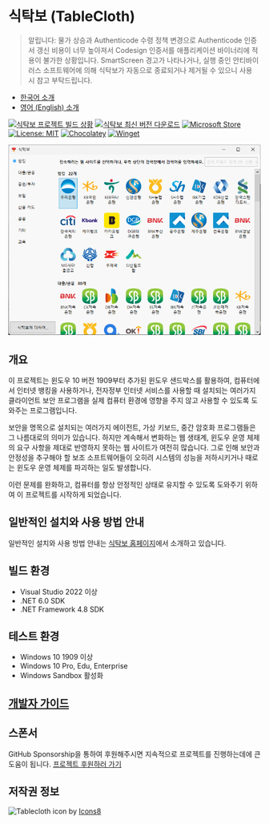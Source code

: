 # 식탁보 (TableCloth)

> 알립니다: 물가 상승과 Authenticode 수령 정책 변경으로 Authenticode 인증서 갱신 비용이 너무 높아져서 Codesign 인증서를 애플리케이션 바이너리에 적용이 불가한 상황입니다. SmartScreen 경고가 나타나거나, 실행 중인 안티바이러스 소프트웨어에 의해 식탁보가 자동으로 종료되거나 제거될 수 있으니 사용 시 참고 부탁드립니다.

* [한국어 소개](README.md)
* [영어 (English) 소개](README.EN.md)

[![식탁보 프로젝트 빌드 상황](https://github.com/dotnetdev-kr/TableCloth/actions/workflows/build.yml/badge.svg)](https://github.com/yourtablecloth/TableCloth/actions)
[![식탁보 최신 버전 다운로드](https://img.shields.io/github/v/release/yourtablecloth/tablecloth)](https://github.com/yourtablecloth/TableCloth/releases)
[![Microsoft Store](https://img.shields.io/badge/microsoft_store-v1.8.0.0-blue)](https://www.microsoft.com/store/productid/9N46Z3N6T2VR)
[![License: MIT](https://img.shields.io/badge/License-MIT-yellow.svg)](LICENSE.txt)
[![Chocolatey](https://img.shields.io/badge/chocolatey-install-orange)](https://community.chocolatey.org/packages/tablecloth)
[![Winget](https://img.shields.io/badge/winget-install-purple)](https://winstall.app/apps/TableClothProject.TableCloth)

![식탁보 실행 화면](docs/images/TableCloth.png)

## 개요

이 프로젝트는 윈도우 10 버전 1909부터 추가된 윈도우 샌드박스를 활용하여, 컴퓨터에서 인터넷 뱅킹을 사용하거나, 전자정부 인터넷 서비스를 사용할 때 설치되는 여러가지 클라이언트 보안 프로그램을 실제 컴퓨터 환경에 영향을 주지 않고 사용할 수 있도록 도와주는 프로그램입니다.

보안을 명목으로 설치되는 여러가지 에이전트, 가상 키보드, 중간 암호화 프로그램들은 그 나름대로의 의미가 있습니다. 하지만 계속해서 변화하는 웹 생태계, 윈도우 운영 체제의 요구 사항을 제대로 반영하지 못하는 웹 사이트가 여전히 많습니다. 그로 인해 보안과 안정성을 추구해야 할 보조 소프트웨어들이 오히려 시스템의 성능을 저하시키거나 때로는 윈도우 운영 체제를 파괴하는 일도 발생합니다.

이런 문제를 완화하고, 컴퓨터를 항상 안정적인 상태로 유지할 수 있도록 도와주기 위하여 이 프로젝트를 시작하게 되었습니다.

## 일반적인 설치와 사용 방법 안내

일반적인 설치와 사용 방법 안내는 [식탁보 홈페이지](https://yourtablecloth.github.io)에서 소개하고 있습니다.

## 빌드 환경

* Visual Studio 2022 이상
* .NET 6.0 SDK
* .NET Framework 4.8 SDK

## 테스트 환경

* Windows 10 1909 이상
* Windows 10 Pro, Edu, Enterprise
* Windows Sandbox 활성화

## [개발자 가이드](./DEVREADME.md)

## 스폰서

GitHub Sponsorship을 통하여 후원해주시면 지속적으로 프로젝트를 진행하는데에 큰 도움이 됩니다. [프로젝트 후원하러 가기](https://github.com/sponsors/yourtablecloth)

## 저작권 정보

![Tablecloth icon](https://img.icons8.com/color/96/000000/tablecloth.png) by [Icons8](https://icons8.com)
